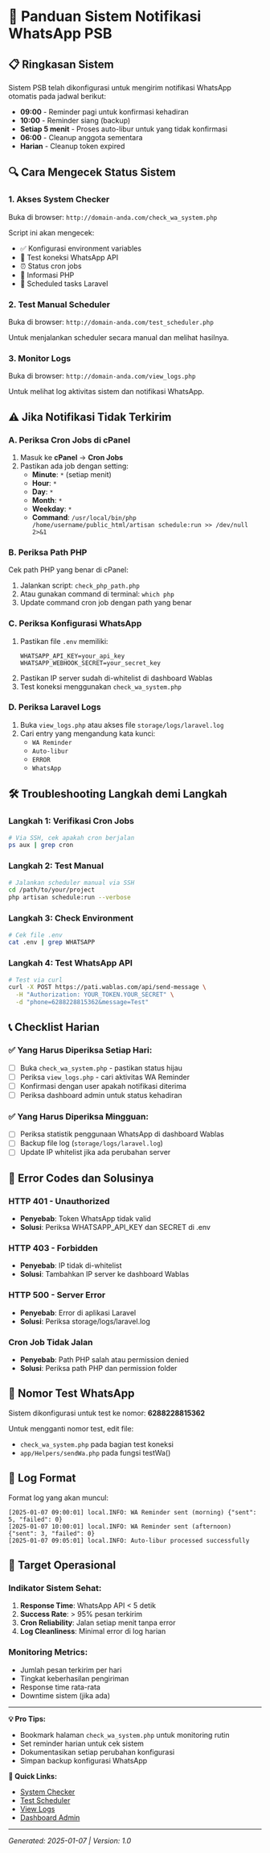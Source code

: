 # 🔔 Panduan Sistem Notifikasi WhatsApp PSB

## 📋 Ringkasan Sistem

Sistem PSB telah dikonfigurasi untuk mengirim notifikasi WhatsApp otomatis pada jadwal berikut:
- **09:00** - Reminder pagi untuk konfirmasi kehadiran
- **10:00** - Reminder siang (backup)
- **Setiap 5 menit** - Proses auto-libur untuk yang tidak konfirmasi
- **06:00** - Cleanup anggota sementara
- **Harian** - Cleanup token expired

## 🔍 Cara Mengecek Status Sistem

### 1. **Akses System Checker**
Buka di browser: `http://domain-anda.com/check_wa_system.php`

Script ini akan mengecek:
- ✅ Konfigurasi environment variables
- 📱 Test koneksi WhatsApp API
- ⏰ Status cron jobs
- 🐘 Informasi PHP
- 📅 Scheduled tasks Laravel

### 2. **Test Manual Scheduler**
Buka di browser: `http://domain-anda.com/test_scheduler.php`

Untuk menjalankan scheduler secara manual dan melihat hasilnya.

### 3. **Monitor Logs**
Buka di browser: `http://domain-anda.com/view_logs.php`

Untuk melihat log aktivitas sistem dan notifikasi WhatsApp.

## ⚠️ Jika Notifikasi Tidak Terkirim

### A. Periksa Cron Jobs di cPanel
1. Masuk ke **cPanel** → **Cron Jobs**
2. Pastikan ada job dengan setting:
   - **Minute**: `*` (setiap menit)
   - **Hour**: `*`
   - **Day**: `*`
   - **Month**: `*`
   - **Weekday**: `*`
   - **Command**: `/usr/local/bin/php /home/username/public_html/artisan schedule:run >> /dev/null 2>&1`

### B. Periksa Path PHP
Cek path PHP yang benar di cPanel:
1. Jalankan script: `check_php_path.php`
2. Atau gunakan command di terminal: `which php`
3. Update command cron job dengan path yang benar

### C. Periksa Konfigurasi WhatsApp
1. Pastikan file `.env` memiliki:
   ```
   WHATSAPP_API_KEY=your_api_key
   WHATSAPP_WEBHOOK_SECRET=your_secret_key
   ```
2. Pastikan IP server sudah di-whitelist di dashboard Wablas
3. Test koneksi menggunakan `check_wa_system.php`

### D. Periksa Laravel Logs
1. Buka `view_logs.php` atau akses file `storage/logs/laravel.log`
2. Cari entry yang mengandung kata kunci:
   - `WA Reminder`
   - `Auto-libur`
   - `ERROR`
   - `WhatsApp`

## 🛠️ Troubleshooting Langkah demi Langkah

### Langkah 1: Verifikasi Cron Jobs
```bash
# Via SSH, cek apakah cron berjalan
ps aux | grep cron
```

### Langkah 2: Test Manual
```bash
# Jalankan scheduler manual via SSH
cd /path/to/your/project
php artisan schedule:run --verbose
```

### Langkah 3: Check Environment
```bash
# Cek file .env
cat .env | grep WHATSAPP
```

### Langkah 4: Test WhatsApp API
```bash
# Test via curl
curl -X POST https://pati.wablas.com/api/send-message \
  -H "Authorization: YOUR_TOKEN.YOUR_SECRET" \
  -d "phone=6288228815362&message=Test"
```

## 📞 Checklist Harian

### ✅ Yang Harus Diperiksa Setiap Hari:
- [ ] Buka `check_wa_system.php` - pastikan status hijau
- [ ] Periksa `view_logs.php` - cari aktivitas WA Reminder
- [ ] Konfirmasi dengan user apakah notifikasi diterima
- [ ] Periksa dashboard admin untuk status kehadiran

### ✅ Yang Harus Diperiksa Mingguan:
- [ ] Periksa statistik penggunaan WhatsApp di dashboard Wablas
- [ ] Backup file log (`storage/logs/laravel.log`)
- [ ] Update IP whitelist jika ada perubahan server

## 🚨 Error Codes dan Solusinya

### HTTP 401 - Unauthorized
- **Penyebab**: Token WhatsApp tidak valid
- **Solusi**: Periksa WHATSAPP_API_KEY dan SECRET di .env

### HTTP 403 - Forbidden
- **Penyebab**: IP tidak di-whitelist
- **Solusi**: Tambahkan IP server ke dashboard Wablas

### HTTP 500 - Server Error
- **Penyebab**: Error di aplikasi Laravel
- **Solusi**: Periksa storage/logs/laravel.log

### Cron Job Tidak Jalan
- **Penyebab**: Path PHP salah atau permission denied
- **Solusi**: Periksa path PHP dan permission folder

## 📱 Nomor Test WhatsApp

Sistem dikonfigurasi untuk test ke nomor: **6288228815362**

Untuk mengganti nomor test, edit file:
- `check_wa_system.php` pada bagian test koneksi
- `app/Helpers/sendWa.php` pada fungsi testWa()

## 📝 Log Format

Format log yang akan muncul:
```
[2025-01-07 09:00:01] local.INFO: WA Reminder sent (morning) {"sent": 5, "failed": 0}
[2025-01-07 10:00:01] local.INFO: WA Reminder sent (afternoon) {"sent": 3, "failed": 0}
[2025-01-07 09:05:01] local.INFO: Auto-libur processed successfully
```

## 🎯 Target Operasional

### Indikator Sistem Sehat:
1. **Response Time**: WhatsApp API < 5 detik
2. **Success Rate**: > 95% pesan terkirim
3. **Cron Reliability**: Jalan setiap menit tanpa error
4. **Log Cleanliness**: Minimal error di log harian

### Monitoring Metrics:
- Jumlah pesan terkirim per hari
- Tingkat keberhasilan pengiriman
- Response time rata-rata
- Downtime sistem (jika ada)

---

**💡 Pro Tips:**
- Bookmark halaman `check_wa_system.php` untuk monitoring rutin
- Set reminder harian untuk cek sistem
- Dokumentasikan setiap perubahan konfigurasi
- Simpan backup konfigurasi WhatsApp

**🔗 Quick Links:**
- [System Checker](check_wa_system.php)
- [Test Scheduler](test_scheduler.php)
- [View Logs](view_logs.php)
- [Dashboard Admin](admin/dashboard)

---
*Generated: 2025-01-07 | Version: 1.0*
